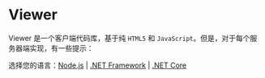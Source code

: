 # Viewer

Viewer 是一个客户端代码库，基于纯 `HTML5` 和 `JavaScript`。但是，对于每个服务器端实现，有一些提示： 

选择您的语言：[Node.js](/zh-CN/viewer/3legged/nodejs) | [.NET Framework](/zh-CN/viewer/3legged/net) | [.NET Core](/zh-CN/viewer/3legged/netcore)